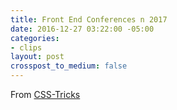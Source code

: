 ```yaml
---
title: Front End Conferences n 2017
date: 2016-12-27 03:22:00 -05:00
categories:
- clips
layout: post
crosspost_to_medium: false
---
```


From [CSS-Tricks](https://t.co/iqdU3tSaRj)